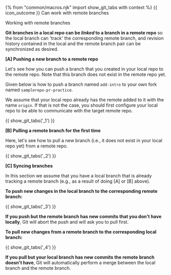 {% from "common/macros.njk" import show_git_tabs with context %}
<span id="outcomes">{{ icon_outcome }} Can work with remote branches</span>

<span id="title">Working with remote branches</span>

<div id="body">

**Git branches in a local repo can be _linked_ to a branch in a remote repo** so the local branch can 'track' the corresponding remote branch, and revision history contained in the local and the remote branch pair can be synchronized as desired.

<div id="pushing-a-new-branch">

****[A] Pushing a new branch to a remote repo****

Let's see how you can push a branch that you created in your local repo to the remote repo. Note that this branch does not exist in the remote repo yet.

Given below is how to push a branch named `add-intro` to your own fork named `samplerepo-pr-practice`.

We assume that your local repo already has the remote added to it with the name `origin`. If that is not the case, you should first <trigger trigger="click" for="modal:remoteRepos-addRemoteForNormalPushing">configure your local repo to be able to communicate with the target remote repo</trigger>.

<modal large header="Git & GitHub → Pull →" id="modal:remoteRepos-addRemoteForNormalPushing">
  <include src="../pull/text.md#section-working-with-multiple-remotes"/>
</modal>

{{ show_git_tabs('_1') }}

</div>
<div id="pulling-a-new-branch">

****[B] Pulling a remote branch for the first time****

Here, let's see how to pull a new branch (i.e., it does not exist in your local repo yet) from a remote repo.

{{ show_git_tabs('_2') }}
<div>
<div id="syncing-branches">

****[C] Syncing branches****

In this section we assume that you have a local branch that is already tracking a remote branch (e.g., as a result of doing [A] or [B] above).

**To push new changes in the local branch to the corresponding remote branch:**

{{ show_git_tabs('_3') }}

<box type="info" seamless>

**If you push but the remote branch has new commits that you don't have locally**, Git will abort the push and will ask you to pull first.
</box>

**To pull new changes from a remote branch to the corresponding local branch:**

{{ show_git_tabs('_4') }}

<box type="info" seamless>

**If you pull but your local branch has new commits the remote branch doesn't have**, Git will automatically perform a merge between the local branch and the remote branch.
</box>
<div>
</div>
<div id="extras">
</div>
